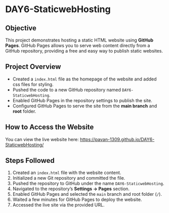 # DAY6-StaticwebHosting

## Objective
This project demonstrates hosting a static HTML website using **GitHub Pages**. GitHub Pages allows you to serve web content directly from a GitHub repository, providing a free and easy way to publish static websites.

## Project Overview
- Created a `index.html` file as the homepage of the website and added css files for styling.
- Pushed the code to a new GitHub repository named `DAY6-StaticwebHosting`.
- Enabled GitHub Pages in the repository settings to publish the site.
- Configured GitHub Pages to serve the site from the **main branch** and **root** folder.

## How to Access the Website
You can view the live website here:  https://pavan-1309.github.io/DAY6-StaticwebHosting/

## Steps Followed
1. Created an `index.html` file with the website content.
2. Initialized a new Git repository and committed the file.
3. Pushed the repository to GitHub under the name `DAY6-StaticwebHosting`.
4. Navigated to the repository’s **Settings → Pages** section.
5. Enabled GitHub Pages and selected the `main` branch and root folder (`/`).
6. Waited a few minutes for GitHub Pages to deploy the website.
7. Accessed the live site via the provided URL.